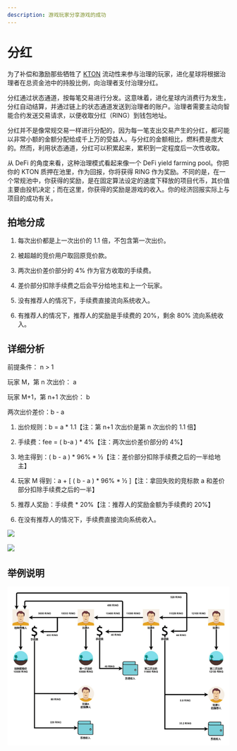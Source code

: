 ```yaml
---
description: 游戏玩家分享游戏的成功
---
```


# 分红

为了补偿和激励那些牺牲了 [KTON](../../getting-started/tokens/kton.md) 流动性来参与治理的玩家，进化星球将根据治理者在总资金池中的持股比例，向治理者支付治理分红。

分红通过状态通道，按每笔交易进行分发。这意味着，进化星球内消费行为发生，分红自动结算，并通过链上的状态通道发送到治理者的账户。治理者需要主动向智能合约发送交易请求，以便收取分红（RING）到钱包地址。

分红并不是像常规交易一样进行分配的，因为每一笔支出交易产生的分红，都可能以非常小额的金额分配给成千上万的受益人。与分红的金额相比，燃料费是庞大的。然而，利用状态通道，分红可以积累起来，累积到一定程度后一次性收取。

从 DeFi 的角度来看，这种治理模式看起来像一个 DeFi yield farming pool。你把你的 KTON 质押在池里，作为回报，你将获得 RING 作为奖励。不同的是，在一个常规池中，你获得的奖励，是在固定算法设定的速度下释放的项目代币，其价值主要由投机决定；而在这里，你获得的奖励是游戏的收入。你的经济回报实际上与项目的成功有关。

## 拍地分成

1. 每次出价都是上一次出价的 1.1 倍，不包含第一次出价。

2. 被超越的竞价用户取回原竞价款。

3. 两次出价差价部分的 4% 作为官方收取的手续费。

4. 差价部分扣除手续费之后会平分给地主和上一个玩家。

5. 没有推荐人的情况下，手续费直接流向系统收入。

6. 有推荐人的情况下，推荐人的奖励是手续费的 20%，剩余 80% 流向系统收入。


## 详细分析

前提条件： n > 1

玩家 M，第 n 次出价： a

玩家 M+1，第 n+1 次出价： b

两次出价差价：b - a

1. 出价规则：b = a \* 1.1【注：第 n+1 次出价是第 n 次出价的 1.1 倍】

2. 手续费：fee = \( b-a \) \* 4%【注：两次出价差价部分的 4%】

3. 地主得到：\( b - a \) \* 96% \* ½【注：差价部分扣除手续费之后的一半给地主】

4. 玩家 M 得到：a + \[ \( b - a \) \* 96% \* ½ \]【注：拿回失败的竞标款 a 和差价部分扣除手续费之后的一半】

5. 推荐人奖励：手续费 \* 20%【注：推荐人的奖励金额为手续费的 20%】

6. 在没有推荐人的情况下，手续费直接流向系统收入。


![](https://imgland.oss-cn-hangzhou.aliyuncs.com/photo/2018/78fdda1d-c8e1-4f91-baba-08a01c061485.jpg?x-oss-process=image/resize,w_1920)

![](https://imgland.oss-cn-hangzhou.aliyuncs.com/photo/2018/493cf263-dcb2-4791-a974-9f0fbd3800c3.jpg?x-oss-process=image/resize,w_1920)

## 举例说明

![](../../.gitbook/assets/auction-revenue.png)

